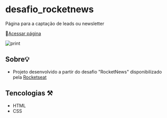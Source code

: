# desafio_rocketnews
Página para a captação de leads ou newsletter

🔗[Acessar página](https://arthurmousinho.github.io/desafio_rocketnews/)


![print](https://user-images.githubusercontent.com/102264203/194585807-c6a1c914-9952-48e9-abb1-853ab2c5a036.png)


## Sobre💡
- Projeto desenvolvido a partir do desafio "RocketNews" disponibilizado pela [Rocketseat](https://www.rocketseat.com.br/)

## Tencologias ⚒️
- HTML
- CSS

